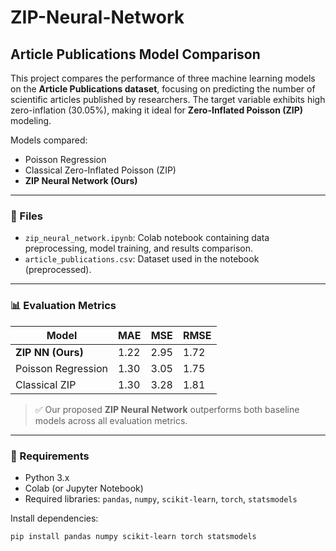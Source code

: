 # ZIP-Neural-Network

## Article Publications Model Comparison

This project compares the performance of three machine learning models on the **Article Publications dataset**, focusing on predicting the number of scientific articles published by researchers. The target variable exhibits high zero-inflation (30.05%), making it ideal for **Zero-Inflated Poisson (ZIP)** modeling.

Models compared:
- Poisson Regression
- Classical Zero-Inflated Poisson (ZIP)
- **ZIP Neural Network (Ours)**

---

### 📁 Files

- `zip_neural_network.ipynb`: Colab notebook containing data preprocessing, model training, and results comparison.
- `article_publications.csv`: Dataset used in the notebook (preprocessed).

---

### 📊 Evaluation Metrics

| Model                  | MAE  | MSE  | RMSE |
|------------------------|------|------|------|
| **ZIP NN (Ours)**       | 1.22 | 2.95 | 1.72 |
| Poisson Regression      | 1.30 | 3.05 | 1.75 |
| Classical ZIP           | 1.30 | 3.28 | 1.81 |

> ✅ Our proposed **ZIP Neural Network** outperforms both baseline models across all evaluation metrics.

---

### 🔧 Requirements

- Python 3.x
- Colab (or Jupyter Notebook)
- Required libraries: `pandas`, `numpy`, `scikit-learn`, `torch`, `statsmodels`

Install dependencies:
```bash
pip install pandas numpy scikit-learn torch statsmodels
